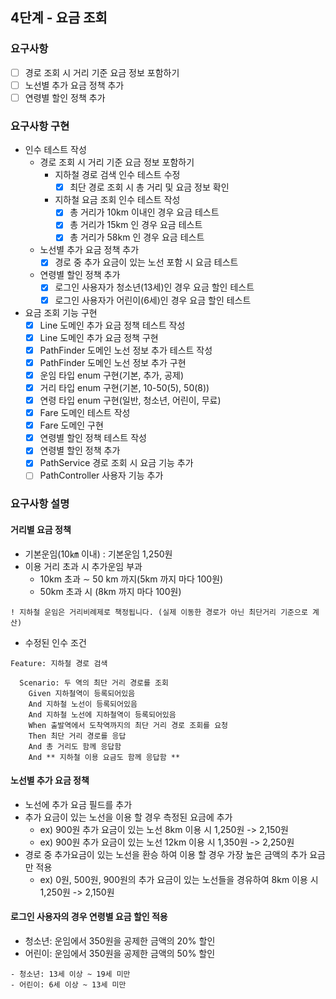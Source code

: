 ## 4단계 - 요금 조회

### 요구사항
- [ ] 경로 조회 시 거리 기준 요금 정보 포함하기
- [ ] 노선별 추가 요금 정책 추가
- [ ] 연령별 할인 정책 추가

### 요구사항 구현
- 인수 테스트 작성
  - 경로 조회 시 거리 기준 요금 정보 포함하기
    - 지하철 경로 검색 인수 테스트 수정
      - [x] 최단 경로 조회 시 총 거리 및 요금 정보 확인
    - 지하철 요금 조회 인수 테스트 작성
      - [x] 총 거리가 10km 이내인 경우 요금 테스트
      - [x] 총 거리가 15km 인 경우 요금 테스트
      - [x] 총 거리가 58km 인 경우 요금 테스트
  - 노선별 추가 요금 정책 추가
    - [x] 경로 중 추가 요금이 있는 노선 포함 시 요금 테스트
  - 연령별 할인 정책 추가
    - [x] 로그인 사용자가 청소년(13세)인 경우 요금 할인 테스트
    - [x] 로그인 사용자가 어린이(6세)인 경우 요금 할인 테스트
- 요금 조회 기능 구현
  - [x] Line 도메인 추가 요금 정책 테스트 작성
  - [x] Line 도메인 추가 요금 정책 구현
  - [x] PathFinder 도메인 노선 정보 추가 테스트 작성
  - [x] PathFinder 도메인 노선 정보 추가 구현
  - [x] 운임 타입 enum 구현(기본, 추가, 공제)
  - [x] 거리 타입 enum 구현(기본, 10-50(5), 50(8))
  - [x] 연령 타입 enum 구현(일반, 청소년, 어린이, 무료)
  - [x] Fare 도메인 테스트 작성
  - [x] Fare 도메인 구현
  - [x] 연령별 할인 정책 테스트 작성
  - [x] 연령별 할인 정책 추가
  - [x] PathService 경로 조회 시 요금 기능 추가
  - [ ] PathController 사용자 기능 추가

### 요구사항 설명
#### 거리별 요금 정책
* 기본운임(10㎞ 이내) : 기본운임 1,250원
* 이용 거리 초과 시 추가운임 부과
  * 10km 초과 ∼ 50 km 까지(5km 까지 마다 100원)
  * 50km 초과 시 (8km 까지 마다 100원)
```
! 지하철 운임은 거리비례제로 책정됩니다. (실제 이동한 경로가 아닌 최단거리 기준으로 계산)
```
* 수정된 인수 조건
```
Feature: 지하철 경로 검색

  Scenario: 두 역의 최단 거리 경로를 조회
    Given 지하철역이 등록되어있음
    And 지하철 노선이 등록되어있음
    And 지하철 노선에 지하철역이 등록되어있음
    When 출발역에서 도착역까지의 최단 거리 경로 조회를 요청
    Then 최단 거리 경로를 응답
    And 총 거리도 함께 응답함
    And ** 지하철 이용 요금도 함께 응답함 **
```
#### 노선별 추가 요금 정책
* 노선에 추가 요금 필드를 추가
* 추가 요금이 있는 노선을 이용 할 경우 측정된 요금에 추가
  * ex) 900원 추가 요금이 있는 노선 8km 이용 시 1,250원 -> 2,150원
  * ex) 900원 추가 요금이 있는 노선 12km 이용 시 1,350원 -> 2,250원
* 경로 중 추가요금이 있는 노선을 환승 하여 이용 할 경우 가장 높은 금액의 추가 요금만 적용
  * ex) 0원, 500원, 900원의 추가 요금이 있는 노선들을 경유하여 8km 이용 시 1,250원 -> 2,150원

#### 로그인 사용자의 경우 연령별 요금 할인 적용
* 청소년: 운임에서 350원을 공제한 금액의 20% 할인
* 어린이: 운임에서 350원을 공제한 금액의 50% 할인
```
- 청소년: 13세 이상 ~ 19세 미만
- 어린이: 6세 이상 ~ 13세 미만
```